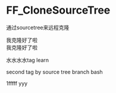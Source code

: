 # FF_CloneSourceTree
通过sourcetree来远程克隆


我克隆好了啦  
我克隆好了啦  

水水水水tag learn

second tag by source tree
branch bash

1fffff  yyy
